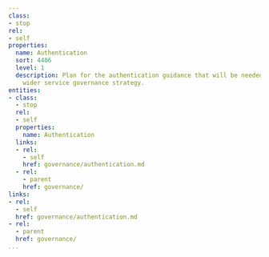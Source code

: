 ```yaml
---
class:
- stop
rel:
- self
properties:
  name: Authentication
  sort: 4406
  level: 1
  description: Plan for the authentication guidance that will be needed to drive a
    wider service governance strategy.
entities:
- class:
  - stop
  rel:
  - self
  properties:
    name: Authentication
  links:
  - rel:
    - self
    href: governance/authentication.md
  - rel:
    - parent
    href: governance/
links:
- rel:
  - self
  href: governance/authentication.md
- rel:
  - parent
  href: governance/
...
```

